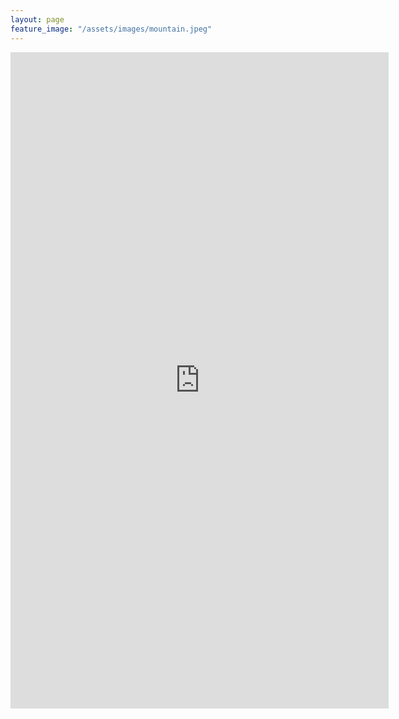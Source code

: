 ```yaml
---
layout: page
feature_image: "/assets/images/mountain.jpeg"
---
```


<iframe src="https://docs.google.com/viewer?url=https://raw.githubusercontent.com/valkebets/valkebets.github.io/main/assets/docs/Resume_202301.pdf&embedded=true" style="width:120%; height:1050px;" frameborder="0"></iframe>
